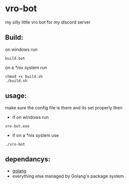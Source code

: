 # vro-bot
my silly little vro bot for my discord server
## Build:
on windows run
```
build.bat
```
on a *nix system run
```
chmod +x build.sh
./build.sh
```
## usage:
make sure the config file is there and its set properly then
- if on windows run 
```
vro-bot.exe
```
- if on a *nix system use
```
./vro-bot
```
## dependancys:
  - [golang](https://go.dev/dl/)
  - everything else managed by Golang's package system 
